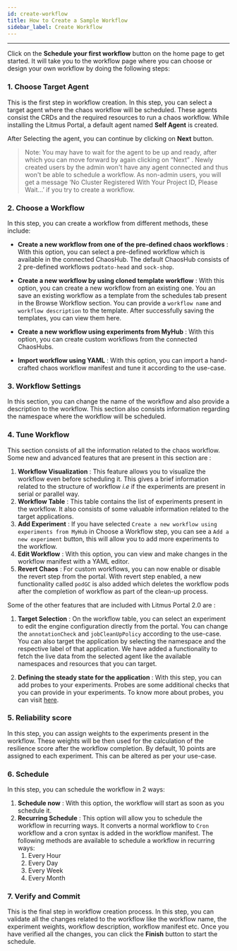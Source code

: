 ```yaml
---
id: create-workflow
title: How to Create a Sample Workflow
sidebar_label: Create Workflow
---
```


---

Click on the **Schedule your first workflow** button on the home page to get started. It will take you to the workflow page where you can choose or design your own workflow by doing the following steps:

### 1. Choose Target Agent

This is the first step in workflow creation. In this step, you can select a target agent where the chaos workflow will be scheduled. These agents consist the CRDs and the required resources to run a chaos workflow.
While installing the Litmus Portal, a default agent named **Self Agent** is created.

After Selecting the agent, you can continue by clicking on **Next** button.

> Note: You may have to wait for the agent to be up and ready, after which you can move forward by again clicking on “Next” . Newly created users by the admin won't have any agent connected and thus won't be able to schedule a workflow. As non-admin users, you will get a message ‘No Cluster Registered With Your Project ID, Please Wait…’ if you try to create a workflow.

### 2. Choose a Workflow

In this step, you can create a workflow from different methods, these include:

- **Create a new workflow from one of the pre-defined chaos workflows** : With this option, you can select a pre-defined workflow which is available in the connected ChaosHub. The default ChaosHub consists of 2 pre-defined workflows `podtato-head` and `sock-shop`.

- **Create a new workflow by using cloned template workflow** : With this option, you can create a new workflow from an existing one. You an save an existing workflow as a template from the schedules tab present in the Browse Workflow section. You can provide a `workflow name` and `workflow description` to the template. After successfully saving the templates, you can view them here.

- **Create a new workflow using experiments from MyHub** : With this option, you can create custom workflows from the connected ChaosHubs.

- **Import workflow using YAML** : With this option, you can import a hand-crafted chaos workflow manifest and tune it according to the use-case.

### 3. Workflow Settings

In this section, you can change the name of the workflow and also provide a description to the workflow. This section also consists information regarding the namespace where the workflow will be scheduled.

### 4. Tune Workflow

This section consists of all the information related to the chaos workflow.
Some new and advanced features that are present in this section are :

1. **Workflow Visualization** : This feature allows you to visualize the workflow even before scheduling it.
   This gives a brief information related to the structure of workflow <i>i.e</i> if the experiments are present in serial or parallel way.
2. **Workflow Table** : This table contains the list of experiments present in the workflow. It also consists of some valuable information related to the target applications.
3. **Add Experiment** : If you have selected `Create a new workflow using experiments from MyHub` in Choose a Workflow step, you can see a `Add a new experiment` button, this will allow you to add more experiments to the workflow.
4. **Edit Workflow** : With this option, you can view and make changes in the workflow manifest with a YAML editor.
5. **Revert Chaos** : For custom workflows, you can now enable or disable the revert step from the portal.
   With revert step enabled, a new functionality called `podGC` is also added which deletes the workflow pods after the completion of workflow as part of the clean-up process.

Some of the other features that are included with Litmus Portal 2.0 are :

1. **Target Selection** : On the workflow table, you can select an experiment to edit the engine configuration directly from the portal. You can change the `annotationCheck` and `jobCleanUpPolicy` according to the use-case.
   You can also target the application by selecting the namespace and the respective label of that application. We have added a functionality to fetch the live data from the selected agent like the available namespaces and resources that you can target.

2. **Defining the steady state for the application** : With this step, you can add probes to your experiments. Probes are some additional checks that you can provide in your experiments. To know more about probes, you can visit [here](https://docs.litmuschaos.io/docs/litmus-probe/).

### 5. Reliability score

In this step, you can assign weights to the experiments present in the workflow. These weights will be then used for the calculation of the resilience score after the workflow completion. By default, 10 points are assigned to each experiment. This can be altered as per your use-case.

### 6. Schedule

In this step, you can schedule the workflow in 2 ways:

1. **Schedule now** : With this option, the workflow will start as soon as you schedule it.
2. **Recurring Schedule** : This option will allow you to schedule the workflow in recurring ways. It converts a normal workflow to `Cron` workflow and a cron syntax is added in the workflow manifest. The following methods are available to schedule a workflow in recurring ways:
   1. Every Hour
   2. Every Day
   3. Every Week
   4. Every Month

### 7. Verify and Commit

This is the final step in workflow creation process. In this step, you can validate all the changes related to the workflow like the workflow name, the experiment weights, workflow description, workflow manifest etc. Once you have verified all the changes, you can click the **Finish** button to start the schedule.
